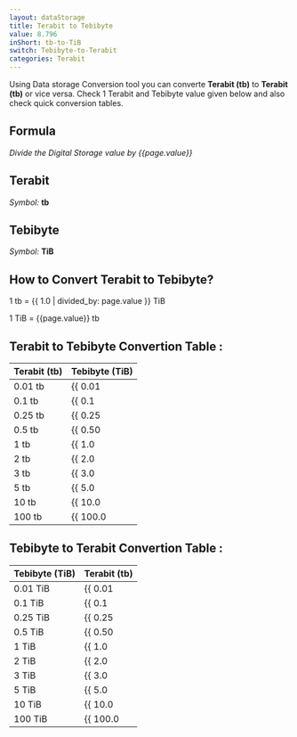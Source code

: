 ```yaml
---
layout: dataStorage
title: Terabit to Tebibyte
value: 8.796
inShort: tb-to-TiB
switch: Tebibyte-to-Terabit
categories: Terabit
---
```


Using Data storage Conversion tool you can converte **Terabit (tb)** to **Terabit (tb)** or vice versa. Check 1 Terabit and Tebibyte value given below and also check quick conversion tables.

## Formula
*Divide the Digital Storage value by {{page.value}}*

## Terabit
*Symbol:* **tb**

## Tebibyte
*Symbol:* **TiB**

## How to Convert Terabit to Tebibyte?

1 tb = {{ 1.0 | divided_by: page.value }} TiB

1 TiB = {{page.value}} tb


## Terabit to Tebibyte Convertion Table :

| Terabit (tb) | Tebibyte (TiB) |
| ---- | ---- |
| 0.01 tb | {{ 0.01 | divided_by: page.value | round: 12 }} TiB |
| 0.1 tb | {{ 0.1 | divided_by: page.value | round: 12 }} TiB |
| 0.25 tb | {{ 0.25 | divided_by: page.value | round: 12 }} TiB |
| 0.5 tb | {{ 0.50 | divided_by: page.value | round: 12 }} TiB |
| 1 tb | {{ 1.0 | divided_by: page.value | round: 12 }} TiB |
| 2 tb | {{ 2.0 | divided_by: page.value | round: 12 }} TiB |
| 3 tb | {{ 3.0 | divided_by: page.value | round: 12 }} TiB |
| 5 tb | {{ 5.0 | divided_by: page.value | round: 12 }} TiB |
| 10 tb | {{ 10.0 | divided_by: page.value | round: 12 }} TiB |
| 100 tb | {{ 100.0 | divided_by: page.value | round: 12 }} TiB |

## Tebibyte to Terabit Convertion Table :

| Tebibyte (TiB) | Terabit (tb) |
| ---- | ---- |
| 0.01 TiB | {{ 0.01 | times: page.value | round: 12 }} tb |
| 0.1 TiB | {{ 0.1 | times: page.value | round: 12 }} tb |
| 0.25 TiB | {{ 0.25 | times: page.value | round: 12 }} tb |
| 0.5 TiB | {{ 0.50 | times: page.value | round: 12 }} tb |
| 1 TiB | {{ 1.0 | times: page.value | round: 12 }} tb |
| 2 TiB | {{ 2.0 | times: page.value | round: 12 }} tb |
| 3 TiB | {{ 3.0 | times: page.value | round: 12 }} tb |
| 5 TiB | {{ 5.0 | times: page.value | round: 12 }} tb |
| 10 TiB | {{ 10.0 | times: page.value | round: 12 }} tb |
| 100 TiB | {{ 100.0 | times: page.value | round: 12 }} tb |


<script>
document.getElementById('selectInput')[14].selected = true
document.getElementById('selectOutput')[17].selected = true
</script>
